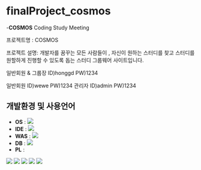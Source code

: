 # finalProject_cosmos

-**COSMOS** Coding Study Meeting

프로젝트명 : COSMOS

프로젝트 설명:
개발자를 꿈꾸는 모든 사람들이 , 자신이 원하는 스터디를 찾고 스터디를 원할하게 진행할 수 있도록 돕는 스터디 그룹웨어 사이트입니다.

일반회원 & 그룹장
ID)honggd 
PW)1234

일반회원
ID)wewe 
PW)1234
관리자
ID)admin
PW)1234















## 개발환경 및 사용언어
* **OS** : <img src ="https://img.shields.io/badge/Windows-0078D6.svg?&style=for-the-badge&logo=Windows&logoColor=white"/>
* **IDE** : <img src = "https://w.namu.la/s/b695388be0b8a6667ecab1c8589288644110839f5989e132c6ed20883291b22d12c8cde706c4e8772ac8399556f1618529098f5799559647c53e642164ff2dad61f04b738e1bc4f318d6917fa533839290092f39726fd5c7744deb1dae8c41c8" style="width=50px;"/>
* **WAS** : <img src ="https://img.shields.io/badge/Apache Tomcat-F8DC75.svg?&style=for-the-badge&logo=Apache Tomcat&logoColor=white"/>
* **DB** : <img src ="https://img.shields.io/badge/Oracle-F80000.svg?&style=for-the-badge&logo=Oracle&logoColor=white"/>
* **PL** : 
<img src ="https://img.shields.io/badge/Java-007396.svg?&style=for-the-badge&logo=Java&logoColor=white"/>
<img src ="https://img.shields.io/badge/HTML5-E34F26.svg?&style=for-the-badge&logo=HTML5&logoColor=white"/>
<img src ="https://img.shields.io/badge/CSS3-1572B6.svg?&style=for-the-badge&logo=CSS3&logoColor=white"/>
<img src ="https://img.shields.io/badge/JavaScript-F7DF1E.svg?&style=for-the-badge&logo=JavaScript&logoColor=white"/>
<img src ="https://img.shields.io/badge/jQuery-0769AD.svg?&style=for-the-badge&logo=jQuery&logoColor=white"/>
